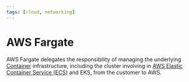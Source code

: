 ```yaml
---
tags: [cloud, networking]
---
```


# AWS Fargate

AWS Fargate delegates the responsibility of managing the underlying
[Container](202202211633.md) infrastructure, including the cluster involving in
[AWS Elastic Container Service (ECS)](202401161735.md) and EKS, from the
customer to AWS.
